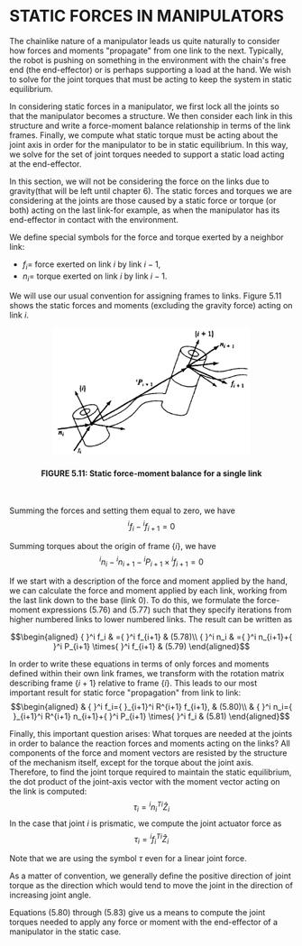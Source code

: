 &emsp;
# STATIC FORCES IN MANIPULATORS

The chainlike nature of a manipulator leads us quite naturally to consider how forces and moments "propagate" from one link to the next. Typically, the robot is pushing on something in the environment with the chain's free end (the end-effector) or is perhaps supporting a load at the hand. We wish to solve for the joint torques that must be acting to keep the system in static equilibrium.

In considering static forces in a manipulator, we first lock all the joints so that the manipulator becomes a structure. We then consider each link in this structure and write a force-moment balance relationship in terms of the link frames. Finally, we compute what static torque must be acting about the joint axis in order for the manipulator to be in static equilibrium. In this way, we solve for the set of joint torques needed to support a static load acting at the end-effector.


In this section, we will not be considering the force on the links due to gravity(that will be left until chapter 6). The static forces and torques we are considering at the joints are those caused by a static force or torque (or both) acting on the last link-for example, as when the manipulator has its end-effector in contact with the environment.

We define special symbols for the force and torque exerted by a neighbor link:
- $f_i=$ force exerted on link $i$ by link $i-1$,
- $n_i=$ torque exerted on link $i$ by link $i-1$.

We will use our usual convention for assigning frames to links. Figure $5.11$ shows the static forces and moments (excluding the gravity force) acting on link $i$. 

<div align=center>
    <img src="imgs/5.11.png" width=350>
    <h4>FIGURE 5.11: Static force-moment balance for a single link</h>
</div>
&emsp;


Summing the forces and setting them equal to zero, we have
$${ }^i f_i-{ }^i f_{i+1}=0 \tag{5.76}$$

Summing torques about the origin of frame $\{i\}$, we have
$${ }^i n_i-{ }^i n_{i+1}-{ }^i P_{i+1} \times{ }^i f_{i+1}=0 \tag{5.77}$$

If we start with a description of the force and moment applied by the hand, we can calculate the force and moment applied by each link, working from the last link down to the base (link 0). To do this, we formulate the force-moment expressions (5.76) and (5.77) such that they specify iterations from higher numbered links to lower numbered links. The result can be written as

$$\begin{aligned}
{ }^i f_i & ={ }^i f_{i+1} & (5.78)\\
{ }^i n_i & ={ }^i n_{i+1}+{ }^i P_{i+1} \times{ }^i f_{i+1} & (5.79)
\end{aligned}$$

In order to write these equations in terms of only forces and moments defined within their own link frames, we transform with the rotation matrix describing frame $\{i+1\}$ relative to frame $\{i\}$. This leads to our most important result for static force "propagation" from link to link:
$$\begin{aligned}
& { }^i f_i={ }_{i+1}^i R^{i+1} f_{i+1}, & (5.80)\\
& { }^i n_i={ }_{i+1}^i R^{i+1} n_{i+1}+{ }^i P_{i+1} \times{ }^i f_i & (5.81)
\end{aligned}$$

Finally, this important question arises: What torques are needed at the joints in order to balance the reaction forces and moments acting on the links? All components of the force and moment vectors are resisted by the structure of the mechanism itself, except for the torque about the joint axis. Therefore, to find the joint torque required to maintain the static equilibrium, the dot product of the joint-axis vector with the moment vector acting on the link is computed:
$$
\tau_i={ }^i n_i^{T i} \hat{Z}_i \tag{5.82}$$
In the case that joint $i$ is prismatic, we compute the joint actuator force as
$$
\tau_i={ }^i f_i^{T i} \hat{Z}_i \tag{5.83}$$

Note that we are using the symbol $\tau$ even for a linear joint force.

As a matter of convention, we generally define the positive direction of joint torque as the direction which would tend to move the joint in the direction of increasing joint angle.

Equations (5.80) through (5.83) give us a means to compute the joint torques needed to apply any force or moment with the end-effector of a manipulator in the static case.


